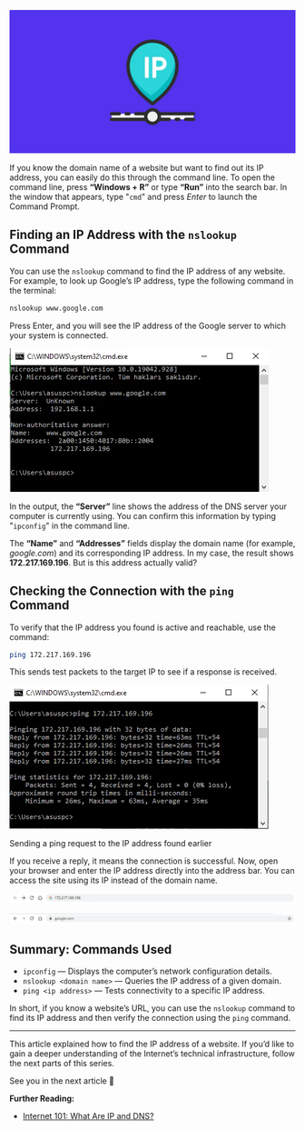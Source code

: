 ![IP](/img/ip.png)

If you know the domain name of a website but want to find out its IP address, you can easily do this through the command line. To open the command line, press **“Windows + R”** or type **“Run”** into the search bar. In the window that appears, type "`cmd`" and press _Enter_ to launch the Command Prompt.

## Finding an IP Address with the `nslookup` Command

You can use the `nslookup` command to find the IP address of any website. For example, to look up Google’s IP address, type the following command in the terminal:

```bash
nslookup www.google.com
```

Press Enter, and you will see the IP address of the Google server to which your system is connected.

![Terminal](/img/how-to-find-ip/3.png)

In the output, the **“Server”** line shows the address of the DNS server your computer is currently using. You can confirm this information by typing "`ipconfig`" in the command line.

The **“Name”** and **“Addresses”** fields display the domain name (for example, _google.com_) and its corresponding IP address. In my case, the result shows **172.217.169.196**. But is this address actually valid?

## Checking the Connection with the `ping` Command

To verify that the IP address you found is active and reachable, use the command:

```bash
ping 172.217.169.196
```

This sends test packets to the target IP to see if a response is received.

![Terminal](/img/how-to-find-ip/4.png)

Sending a ping request to the IP address found earlier

If you receive a reply, it means the connection is successful. Now, open your browser and enter the IP address directly into the address bar. You can access the site using its IP instead of the domain name.

![Entering the IP address in the browser’s address bar](/img/how-to-find-ip/5.png)

![Since the address belongs to Google, the redirection completes successfully](/img/how-to-find-ip/6.png)

## Summary: Commands Used

- `ipconfig` — Displays the computer’s network configuration details.
- `nslookup <domain name>` — Queries the IP address of a given domain.
- `ping <ip address>` — Tests connectivity to a specific IP address.

In short, if you know a website’s URL, you can use the `nslookup` command to find its IP address and then verify the connection using the `ping` command.

---

This article explained how to find the IP address of a website. If you’d like to gain a deeper understanding of the Internet’s technical infrastructure, follow the next parts of this series.

See you in the next article 👋

**Further Reading:**

- [Internet 101: What Are IP and DNS?](https://aysedemirel.github.io/#/blog/ip-dns)
